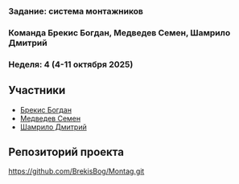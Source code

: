 ### Задание: система монтажников

### Команда Брекис Богдан, Медведев Семен, Шамрило Дмитрий
### Неделя: 4 (4-11 октября 2025)

## Участники
- [Брекис Богдан](https://github.com/BrekisBog) 
- [Медведев Семен](https://github.com/Levington)
- [Шамрило Дмитрий](https://github.com/rilot6)
  
## Репозиторий проекта
https://github.com/BrekisBog/Montag.git

